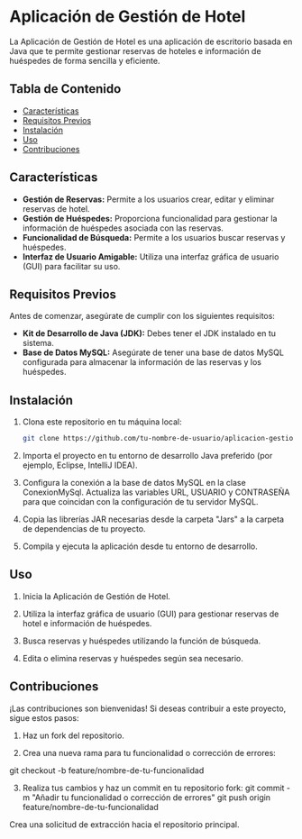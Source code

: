 # Aplicación de Gestión de Hotel

La Aplicación de Gestión de Hotel es una aplicación de escritorio basada en Java que te permite gestionar reservas de hoteles e información de huéspedes de forma sencilla y eficiente.

## Tabla de Contenido

- [Características](#características)
- [Requisitos Previos](#requisitos-previos)
- [Instalación](#instalación)
- [Uso](#uso)
- [Contribuciones](#contribuciones)

## Características

- **Gestión de Reservas:** Permite a los usuarios crear, editar y eliminar reservas de hotel.
- **Gestión de Huéspedes:** Proporciona funcionalidad para gestionar la información de huéspedes asociada con las reservas.
- **Funcionalidad de Búsqueda:** Permite a los usuarios buscar reservas y huéspedes.
- **Interfaz de Usuario Amigable:** Utiliza una interfaz gráfica de usuario (GUI) para facilitar su uso.

## Requisitos Previos

Antes de comenzar, asegúrate de cumplir con los siguientes requisitos:

- **Kit de Desarrollo de Java (JDK):** Debes tener el JDK instalado en tu sistema.
- **Base de Datos MySQL:** Asegúrate de tener una base de datos MySQL configurada para almacenar la información de las reservas y los huéspedes.

## Instalación

1. Clona este repositorio en tu máquina local:

   ```bash
   git clone https://github.com/tu-nombre-de-usuario/aplicacion-gestion-hotel.git
2. Importa el proyecto en tu entorno de desarrollo Java preferido (por ejemplo, Eclipse, IntelliJ IDEA).

3. Configura la conexión a la base de datos MySQL en la clase ConexionMySql. Actualiza las variables URL, USUARIO y CONTRASEÑA para que coincidan con la configuración de tu servidor MySQL.

4. Copia las librerías JAR necesarias desde la carpeta "Jars" a la carpeta de dependencias de tu proyecto.

5. Compila y ejecuta la aplicación desde tu entorno de desarrollo.

## Uso
1. Inicia la Aplicación de Gestión de Hotel.

2. Utiliza la interfaz gráfica de usuario (GUI) para gestionar reservas de hotel e información de huéspedes.

3. Busca reservas y huéspedes utilizando la función de búsqueda.

4. Edita o elimina reservas y huéspedes según sea necesario.

## Contribuciones
¡Las contribuciones son bienvenidas! Si deseas contribuir a este proyecto, sigue estos pasos:

1. Haz un fork del repositorio.

2. Crea una nueva rama para tu funcionalidad o corrección de errores:

  git checkout -b feature/nombre-de-tu-funcionalidad

3. Realiza tus cambios y haz un commit en tu repositorio fork:
  git commit -m "Añadir tu funcionalidad o corrección de errores"
  git push origin feature/nombre-de-tu-funcionalidad

Crea una solicitud de extracción hacia el repositorio principal.
